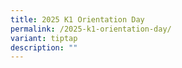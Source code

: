 ```yaml
---
title: 2025 K1 Orientation Day
permalink: /2025-k1-orientation-day/
variant: tiptap
description: ""
---
```

